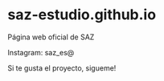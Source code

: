 # saz-estudio.github.io
Página web oficial de SAZ

Instagram: saz_es@

Si te gusta el proyecto, sigueme!
